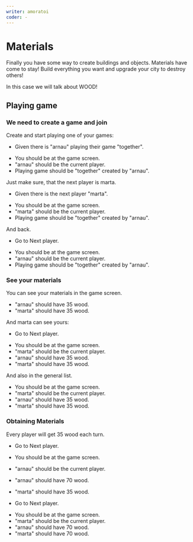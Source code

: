 ```yaml
---
writer: amoratoi
coder: -
---
```

# Materials

Finally you have some way to create buildings and objects. Materials have come to stay!
Build everything you want and upgrade your city to destroy others!

In this case we will talk about WOOD!
                       

## Playing game

### We need to create a game and join

Create and start playing one of your games: 

 * Given there is "arnau" playing their game "together".
 <!-- SNAPSHOT status=200 -->  
 * You should be at the game screen.  
 * "arnau" should be the current player.
 * Playing game should be "together" created by "arnau".

Just make sure, that the next player is marta.

 * Given there is the next player "marta".
 <!-- SNAPSHOT status=200 -->
 * You should be at the game screen.
 * "marta" should be the current player.
 * Playing game should be "together" created by "arnau".

And back.

 * Go to Next player.
 <!-- SNAPSHOT status=200 -->
 * You should be at the game screen.
 * "arnau" should be the current player.
 * Playing game should be "together" created by "arnau".

### See your materials

You can see your materials in the game screen.

 * "arnau" should have 35 wood. 
 * "marta" should have 35 wood.

And marta can see yours:

 * Go to Next player.
 <!-- SNAPSHOT status=200 -->
 * You should be at the game screen.
 * "marta" should be the current player.
 * "arnau" should have 35 wood.
 * "marta" should have 35 wood.
 
And also in the general list.

 * You should be at the game screen.
 * "marta" should be the current player.
 * "arnau" should have 35 wood.
 * "marta" should have 35 wood.

### Obtaining Materials

Every player will get 35 wood each turn.

 * Go to Next player.
 <!-- SNAPSHOT status=200 -->
 * You should be at the game screen.
 * "arnau" should be the current player.
 * "arnau" should have 70 wood.
 * "marta" should have 35 wood.

 * Go to Next player.
 <!-- SNAPSHOT status=200 -->
 * You should be at the game screen.
 * "marta" should be the current player.
 * "arnau" should have 70 wood.
 * "marta" should have 70 wood.
